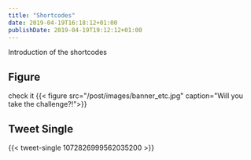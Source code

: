 ```yaml
---
title: "Shortcodes"
date: 2019-04-19T16:18:12+01:00
publishDate: 2019-04-19T19:12:12+01:00
---
```


Introduction of the shortcodes

<!--more-->

## Figure
check it
{{< figure src="/post/images/banner_etc.jpg" caption="Will you take the challenge?!">}}


## Tweet Single
{{< tweet-single 1072826999562035200 >}}

